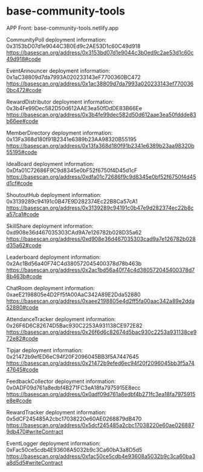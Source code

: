 # base-community-tools
APP Front: base-community-tools.netlify.app

CommunityPoll deployment information: 0x3153bD07d1e9044C3B0Ed9c2AE53D1c60C49d918  https://basescan.org/address/0x3153bd07d1e9044c3b0ed9c2ae53d1c60c49d918#code

EventAnnouncer deployment information: 0x1aC38809d7da7993A020233143eF7700360BC472   https://basescan.org/address/0x1ac38809d7da7993a020233143ef7700360bc472#code

RewardDistributor deployment information: 0x3b4Fe99Dec582D50d612AAE3ea50fDdDE83B66Ee  https://basescan.org/address/0x3b4fe99dec582d50d612aae3ea50fddde83b66ee#code

MemberDirectory deployment information: 0x13Fa368d180f91B2341e6389b23AA98320B55195  https://basescan.org/address/0x13fa368d180f91b2341e6389b23aa98320b55195#code

IdeaBoard deployment information: 0xDfa01C72686F9C9d8345e0bF52f6750f4D45d1cF   https://basescan.org/address/0xdfa01c72686f9c9d8345e0bf52f6750f4d45d1cf#code

ShoutoutHub deployment information: 0x3139289c94191c0B47E9D282374Ec22B8Ca57cA1  https://basescan.org/address/0x3139289c94191c0b47e9d282374ec22b8ca57ca1#code

SkillShare deployment information: 0xd908e36d467035303CAd9A7e126782b028D35a62   https://basescan.org/address/0xd908e36d467035303cad9a7e126782b028d35a62#code

Leaderboard deployment information: 0x2Ac1Bd56a40F74C4d380572045400378d78b463b  https://basescan.org/address/0x2ac1bd56a40f74c4d380572045400378d78b463b#code

ChatRoom deployment information: 0xaeE2198805e4D2Ff5fA00AaC342A89E2Dda52880  https://basescan.org/address/0xaee2198805e4d2ff5fa00aac342a89e2dda52880#code

AttendanceTracker deployment information: 0x26F6D6C82674D5Bac930C2253A931138CE972E82 https://basescan.org/address/0x26f6d6c82674d5bac930c2253a931138ce972e82#code

Tipjar deployment information: 0x21472b9efED6eC94f20F2096045BB3f5A7447645  https://basescan.org/address/0x21472b9efed6ec94f20f2096045bb3f5a7447645#code

FeedbackCollector deployment information: 0x0ADF09d761a8edbf4B271FC3eA18fa7975915E8ecc  https://basescan.org/address/0x0adf09d761a8edbf4b271fc3ea18fa7975915e8e#code

RewardTracker deployment information: 0x5dCF245485A2cbc17038220e60AE0268879dB470 https://basescan.org/address/0x5dcf245485a2cbc17038220e60ae0268879db470#writeContract

EventLogger deployment information: 0xFac50ce5cdb4E93608A5032b9c3Ca60bA3a8D5d5   https://basescan.org/address/0xfac50ce5cdb4e93608a5032b9c3ca60ba3a8d5d5#writeContract



